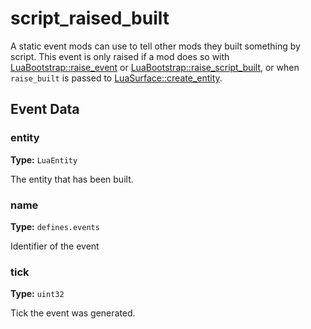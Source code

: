 # script_raised_built

A static event mods can use to tell other mods they built something by script. This event is only raised if a mod does so with [LuaBootstrap::raise_event](runtime:LuaBootstrap::raise_event) or [LuaBootstrap::raise_script_built](runtime:LuaBootstrap::raise_script_built), or when `raise_built` is passed to [LuaSurface::create_entity](runtime:LuaSurface::create_entity).

## Event Data

### entity

**Type:** `LuaEntity`

The entity that has been built.

### name

**Type:** `defines.events`

Identifier of the event

### tick

**Type:** `uint32`

Tick the event was generated.

